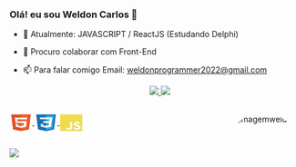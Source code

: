 ### Olá! eu sou Weldon Carlos 👋

- 🌱 Atualmente: JAVASCRIPT / ReactJS (Estudando Delphi)
- 👯 Procuro colaborar com Front-End
- 📫 Para falar comigo Email: weldonprogrammer2022@gmail.com
  
  <div align="center">
  <a href="https://github.com/WeldonCarlos">
  <img height="180em" src="https://github-readme-stats.vercel.app/api?username=weldoncarlos&show_icons=true&theme=dark&include_all_commits=true&count_private=true"/>
  <img height="180em" src="https://github-readme-stats.vercel.app/api/top-langs/?username=weldoncarlos&layout=compact&langs_count=7&theme=dark"/>
</div>
  <div style="display: inline_block"><br>
  <img align="center" alt="Rafa-HTML" height="30" width="40" src="https://raw.githubusercontent.com/devicons/devicon/master/icons/html5/html5-original.svg">
  <img align="center" alt="Rafa-CSS" height="30" width="40" src="https://raw.githubusercontent.com/devicons/devicon/master/icons/css3/css3-original.svg">
  <img align="center" alt="Rafa-Js" height="30" width="40" src="https://raw.githubusercontent.com/devicons/devicon/master/icons/javascript/javascript-plain.svg"> 
  <img align="right" alt="imagemweldon" height="150" style="border-radius:50px;" src="https://pngimage.net/wp-content/uploads/2018/06/programador-png-3.png">
    
</div>
  
   ##
 
<div> 
  <a href="https://www.linkedin.com/in/weldon-carlos-41b488231/" target="_blank"><img src="https://img.shields.io/badge/-LinkedIn-%230077B5?style=for-the-badge&logo=linkedin&logoColor=white" target="_blank"></a>
 
</div>
